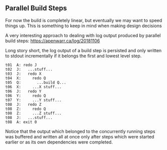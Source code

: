 
## Parallel Build Steps

For now the build is completely linear, but eventually we may want to speed
things up. This is something to keep in mind when making design decisions

A very interesting approach to dealing with log output produced by parallel
build steps: https://apenwarr.ca/log/20181106

Long story short, the log output of a build step is persisted and only
written to stdout incrementally if it belongs the first and lowest level
step.

~~~
t01  A: redo J
t02  J:   ...stuff...
t03  J:   redo X
t04  X:     redo Q
t05  Q:       ...build Q...
t06  X:     ...X stuff...
t06  J:   redo Y
t06  Y:     redo Q
t07  Y:     ...Y stuff...
t08  J:   redo Z
t08  Z:     redo Q
t08  Z:     ...Z stuff...
t08  J:   ...stuff...
t08  A: exit 0
~~~

Notice that the output which belonged to the concurrently running steps was
buffered and written all at once only after steps which were started
earlier or as its own dependencies were completed.
